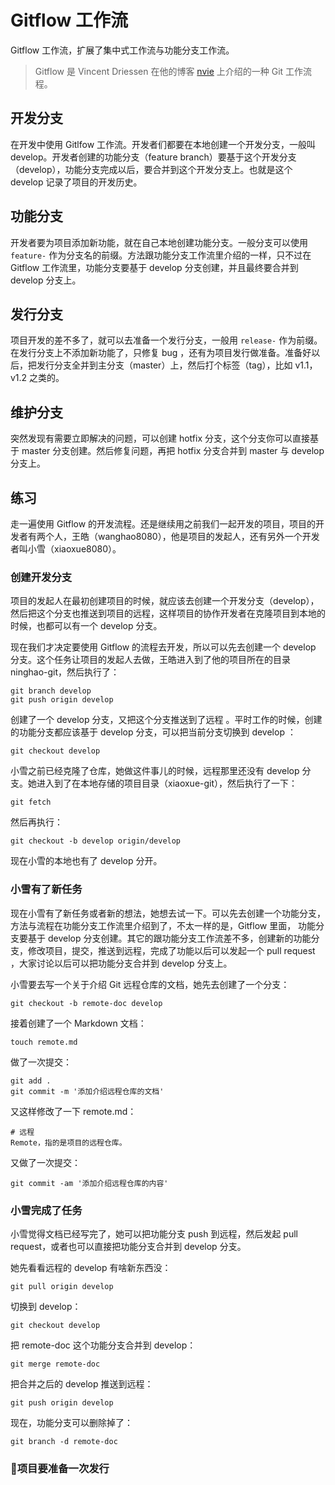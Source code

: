 # Gitflow 工作流

Gitflow 工作流，扩展了集中式工作流与功能分支工作流。

> Gitflow 是 Vincent Driessen 在他的博客 [nvie](http://nvie.com/posts/a-successful-git-branching-model/) 上介绍的一种 Git 工作流程。

## 开发分支

在开发中使用 Gitlfow 工作流。开发者们都要在本地创建一个开发分支，一般叫 develop。开发者创建的功能分支（feature branch）要基于这个开发分支（develop），功能分支完成以后，要合并到这个开发分支上。也就是这个 develop 记录了项目的开发历史。

## 功能分支

开发者要为项目添加新功能，就在自己本地创建功能分支。一般分支可以使用 `feature-` 作为分支名的前缀。方法跟功能分支工作流里介绍的一样，只不过在 Gitflow 工作流里，功能分支要基于 develop 分支创建，并且最终要合并到 develop 分支上。

## 发行分支

项目开发的差不多了，就可以去准备一个发行分支，一般用 `release-` 作为前缀。在发行分支上不添加新功能了，只修复 bug ，还有为项目发行做准备。准备好以后，把发行分支全并到主分支（master）上，然后打个标签（tag），比如 v1.1，v1.2 之类的。

## 维护分支

突然发现有需要立即解决的问题，可以创建 hotfix 分支，这个分支你可以直接基于 master 分支创建。然后修复问题，再把 hotfix 分支合并到 master 与 develop 分支上。

## 练习

走一遍使用 Gitflow 的开发流程。还是继续用之前我们一起开发的项目，项目的开发者有两个人，王皓（wanghao8080），他是项目的发起人，还有另外一个开发者叫小雪（xiaoxue8080）。

### 创建开发分支

项目的发起人在最初创建项目的时候，就应该去创建一个开发分支（develop），然后把这个分支也推送到项目的远程，这样项目的协作开发者在克隆项目到本地的时候，也都可以有一个 develop 分支。

现在我们才决定要使用 Gitflow 的流程去开发，所以可以先去创建一个 develop 分支。这个任务让项目的发起人去做，王皓进入到了他的项目所在的目录 ninghao-git，然后执行了：

```
git branch develop
git push origin develop
```

创建了一个 develop 分支，又把这个分支推送到了远程 。平时工作的时候，创建的功能分支都应该基于 develop 分支，可以把当前分支切换到 develop ：

```
git checkout develop
```

小雪之前已经克隆了仓库，她做这件事儿的时候，远程那里还没有 develop 分支。她进入到了在本地存储的项目目录（xiaoxue-git），然后执行了一下：

```
git fetch
```

然后再执行：

```
git checkout -b develop origin/develop
```

现在小雪的本地也有了 develop 分开。

### 小雪有了新任务

现在小雪有了新任务或者新的想法，她想去试一下。可以先去创建一个功能分支，方法与流程在功能分支工作流里介绍到了，不太一样的是，Gitflow 里面， 功能分支要基于 develop 分支创建。其它的跟功能分支工作流差不多，创建新的功能分支，修改项目，提交，推送到远程，完成了功能以后可以发起一个 pull request ，大家讨论以后可以把功能分支合并到 develop 分支上。

小雪要去写一个关于介绍 Git 远程仓库的文档，她先去创建了一个分支：

```
git checkout -b remote-doc develop
```

接着创建了一个 Markdown 文档：

```
touch remote.md
```

做了一次提交：

```
git add .
git commit -m '添加介绍远程仓库的文档'
```

又这样修改了一下 remote.md：

```
# 远程
Remote，指的是项目的远程仓库。
```

又做了一次提交：

```
git commit -am '添加介绍远程仓库的内容'
```

### 小雪完成了任务

小雪觉得文档已经写完了，她可以把功能分支 push 到远程，然后发起 pull request，或者也可以直接把功能分支合并到 develop 分支。

她先看看远程的 develop 有啥新东西没：

```
git pull origin develop
```

切换到 develop：

```
git checkout develop
```

把 remote-doc 这个功能分支合并到 develop：

```
git merge remote-doc
```

把合并之后的 develop 推送到远程：

```
git push origin develop
```

现在，功能分支可以删除掉了：

```
git branch -d remote-doc
```

### 项目要准备一次发行













